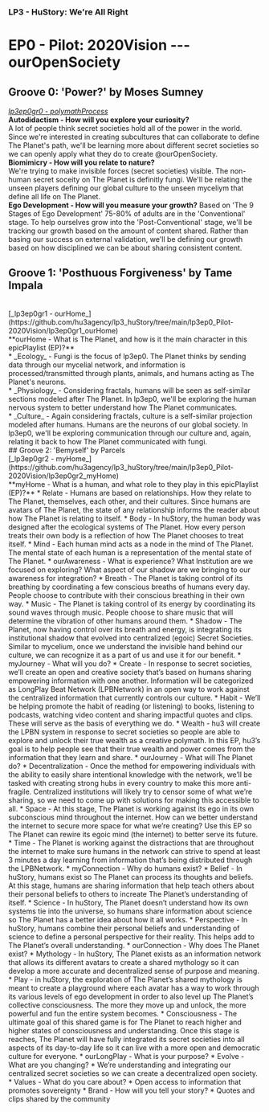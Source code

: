 ### LP3 - HuStory: We're All Right
# EP0 - Pilot: 2020Vision --- ourOpenSociety

## Groove 0: 'Power?' by Moses Sumney
[_lp3ep0gr0 - polymathProcess_](https://github.com/hu3agency/lp3_huStory/tree/main/lp3ep0_Pilot-2020Vision/lp3ep0gr0_polymathProcess)
<br>
**Autodidactism - How will you explore your curiosity?**
<br>
A lot of people think secret societies hold all of the power in the world. Since we're interested in creating subcultures that can collaborate to define The Planet's path, we'll be learning more about different secret societies so we can openly apply what they do to create @ourOpenSociety.
<br>
**Biomimicry - How will you relate to nature?**
<br>
We're trying to make invisible forces (secret societies) visible. The non-human secret soceity on The Planet is definitly fungi. We'll be relating the unseen players defining our global culture to the unseen myceliym that define all life on The Planet.
<br>
**Ego Development - How will you measure your growth?**
Based on 'The 9 Stages of Ego Development' 75-80% of adults are in the 'Conventional' stage. To help ourselves grow into the 'Post-Conventional' stage, we'll be tracking our growth based on the amount of content shared. Rather than basing our success on external validation, we'll be defining our growth based on how disciplined we can be about sharing consistent content.
<br>
## Groove 1: 'Posthuous Forgiveness' by Tame Impala
<br>
[_lp3ep0gr1 - ourHome_](https://github.com/hu3agency/lp3_huStory/tree/main/lp3ep0_Pilot-2020Vision/lp3ep0gr1_ourHome)
<br>
**ourHome - What is The Planet, and how is it the main character in this epicPlaylist (EP)?**
<br>
* _Ecology_ - Fungi is the focus of lp3ep0. The Planet thinks by sending data through our mycelial network, and information is processed/transmitted through plants, animals, and humans acting as The Planet's neurons.
<br>
* _Physiology_ - Considering fractals, humans will be seen as self-similar sections modeled after The Planet. In lp3ep0, we'll be exploring the human nervous system to better understand how The Planet communicates.
<br>
* _Culture_ - Again considering fractals, culture is a self-similar projection modeled after humans. Humans are the neurons of our global society. In lp3ep0, we'll be exploring communication through our culture and, again, relating it back to how The Planet communicated with fungi.
<br>
## Groove 2: 'Bemyself' by Parcels
<br>
[_lp3ep0gr2 - myHome_](https://github.com/hu3agency/lp3_huStory/tree/main/lp3ep0_Pilot-2020Vision/lp3ep0gr2_myHome)
<br>
**myHome - What is a human, and what role to they play in this epicPlaylist (EP)?**
  * Relate - Humans are based on relationships. How they relate to The Planet, themselves, each other, and their cultures. Since humans are avatars of The Planet, the state of any relationship informs the reader about how The Planet is relating to itself.
  * Body - In huStory, the human body was designed after the ecological systems of The Planet. How every person treats their own body is a reflection of how The Planet chooses to treat itself.
  * Mind - Each human mind acts as a node in the mind of The Planet. The mental state of each human is a representation of the mental state of The Planet.
* ourAwareness - What is experience? What Institution are we focused on exploring? What aspect of our shadow are we bringing to our awareness for integration?
  * Breath - The Planet is taking control of its breathing by coordinating a few conscious breaths of humans every day. People choose to contribute with their conscious breathing in their own way.
  * Music - The Planet is taking control of its energy by coordinating its sound waves through music. People choose to share music that will determine the vibration of other humans around them.
  * Shadow - The Planet, now having control over its breath and energy, is integrating its institutional shadow that evolved into centralized (egoic) Secret Societies. Similar to mycelium, once we understand the invisible hand behind our culture, we can recognize it as a part of us and use it for our benefit.
* myJourney - What will you do?
  * Create - In response to secret societies, we’ll create an open and creative society that’s based on humans sharing empowering information with one another. Information will be categorized as LongPlay Beat Network (LPBNetwork) in an open way to work against the centralized information that currently controls our culture.
  * Habit - We’ll be helping promote the habit of reading (or listening) to books, listening to podcasts, watching video content and sharing impactful quotes and clips. These will serve as the basis of everything we do.
  * Wealth - hu3 will create the LPBN system in response to secret societies so people are able to explore and unlock their true wealth as a creative polymath. In this EP, hu3’s goal is to help people see that their true wealth and power comes from the information that they learn and share.
* ourJourney - What will The Planet do?
  * Decentralization - Once the method for empowering individuals with the ability to easily share intentional knowledge with the network, we’ll be tasked with creating strong hubs in every country to make this more anti-fragile. Centralized institutions will likely try to censor some of what we’re sharing, so we need to come up with solutions for making this accessible to all.
  * Space - At this stage, The Planet is working against its ego in its own subconscious mind throughout the internet. How can we better understand the internet to secure more space for what we’re creating? Use this EP so The Planet can rewire its egoic mind (the internet) to better serve its future.
  * Time - The Planet is working against the distractions that are throughout the internet to make sure humans in the network can strive to spend at least 3 minutes a day learning from information that’s being distributed through the LPBNetwork.
* myConnection - Why do humans exist?
  * Belief - In huStory, humans exist so The Planet can process its thoughts and beliefs. At this stage, humans are sharing information that help teach others about their personal beliefs to others to increate The Planet’s understanding of itself.
  * Science - In huStory, The Planet doesn’t understand how its own systems tie into the universe, so humans share information about science so The Planet has a better idea about how it all works.
  * Perspective - In huStory, humans combine their personal beliefs and understanding of science to define a personal perspective for their reality. This helps add to The Planet’s overall understanding.
* ourConnection - Why does The Planet exist?
  * Mythology - In huStory, The Planet exists as an information network that allows its different avatars to create a shared mythology so it can develop a more accurate and decentralized sense of purpose and meaning.
  * Play - in huStory, the exploration of The Planet’s shared mythology is meant to create a playground where each avatar has a way to work through its various levels of ego development in order to also level up The Planet’s collective consciousness. The more they move up and unlock, the more powerful and fun the entire system becomes.
  * Consciousness - The ultimate goal of this shared game is for The Planet to reach higher and higher states of consciousness and understanding. Once this stage is reaches, The Planet will have fully integrated its secret societies into all aspects of its day-to-day life so it can live with a more open and democratic culture for everyone.
* ourLongPlay - What is your purpose?
  * Evolve - What are you changing?
    * We’re understanding and integrating our centralized secret societies so we can create a decentralized open society.
  * Values - What do you care about?
    * Open access to information that promotes sovereignty
  * Brand - How will you tell your story?
    * Quotes and clips shared by the community